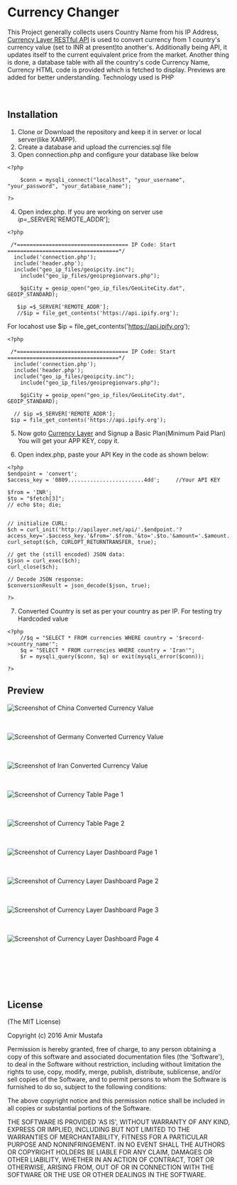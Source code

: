 # Currency Changer

This Project generally collects users Country Name from his IP Address, [Currency Layer RESTful API](https://currencylayer.com) is used to convert currency from 1 country's currency
value (set to INR at present)to another's. Additionally being API, it updates itself to the current equivalent price from the market.
Another thing is done, a database table with all the country's code Currency Name, Currency HTML code is provided which is fetched to display.
Previews are added for better understanding. Technology used is PHP<br/><br/><br/>


## Installation
1. Clone or Download the repository and keep it in server or local server(like XAMPP).
2. Create a database and upload the currencies.sql file
3. Open connection.php and configure your database like below
```
<?php
	
	$conn = mysqli_connect("localhost", "your_username", "your_password", "your_database_name");

?>
```

4. Open index.php. If you are working on server use $ip =$_SERVER['REMOTE_ADDR'];

```
<?php

 /*=================================== IP Code: Start ===================================*/ 
  include('connection.php');
  include('header.php');
  include("geo_ip_files/geoipcity.inc");
    include("geo_ip_files/geoipregionvars.php");

    $giCity = geoip_open("geo_ip_files/GeoLiteCity.dat", GEOIP_STANDARD);

   $ip =$_SERVER['REMOTE_ADDR'];
   //$ip = file_get_contents('https://api.ipify.org');
```
For locahost use $ip = file_get_contents('https://api.ipify.org');

```
<?php

 /*=================================== IP Code: Start ===================================*/ 
  include('connection.php');
  include('header.php');
  include("geo_ip_files/geoipcity.inc");
    include("geo_ip_files/geoipregionvars.php");

    $giCity = geoip_open("geo_ip_files/GeoLiteCity.dat", GEOIP_STANDARD);

  // $ip =$_SERVER['REMOTE_ADDR'];
 $ip = file_get_contents('https://api.ipify.org');
```

5. Now goto [Currency Layer](https://currencylayer.com) and Signup a Basic Plan(Minimum Paid Plan) You will get your APP KEY, copy it.

6. Open index.php, paste your API Key in the code as shown below:

```
<?php
$endpoint = 'convert';
$access_key = '0809........................4dd';     //Your API KEY

$from = 'INR';
$to = "$fetch[3]";
// echo $to; die;


// initialize CURL:
$ch = curl_init('http://apilayer.net/api/'.$endpoint.'?access_key='.$access_key.'&from='.$from.'&to='.$to.'&amount='.$amount.'');   
curl_setopt($ch, CURLOPT_RETURNTRANSFER, true);

// get the (still encoded) JSON data:
$json = curl_exec($ch);
curl_close($ch);

// Decode JSON response:
$conversionResult = json_decode($json, true);

?>

```
7. Converted Country is set as per your country as per IP. For testing try Hardcoded value

```
<?php
    //$q = "SELECT * FROM currencies WHERE country = '$record->country_name'";
    $q = "SELECT * FROM currencies WHERE country = 'Iran'";
    $r = mysqli_query($conn, $q) or exit(mysqli_error($conn));

?>
```
  
## Preview


![Screenshot of China Converted Currency Value ](https://cloud.githubusercontent.com/assets/15896579/25192814/5589d5d6-2552-11e7-9bbf-93c818237542.png?raw=true "Screenshot of China Converted Currency Value")
<br/><br/><br/>

![Screenshot of Germany Converted Currency Value ](https://cloud.githubusercontent.com/assets/15896579/25192817/575e9fea-2552-11e7-893f-c1dccc9fe730.png?raw=true "Screenshot of Germany Converted Currency Value")
<br/><br/><br/>

![Screenshot of Iran Converted Currency Value ](https://cloud.githubusercontent.com/assets/15896579/25192818/5979232c-2552-11e7-98ec-9e53f0c6955f.png?raw=true "Screenshot of Iran Converted Currency Value")
<br/><br/><br/>

![Screenshot of Currency Table Page 1](https://cloud.githubusercontent.com/assets/15896579/25192823/5b1ae198-2552-11e7-8cf8-b9017353d904.png?raw=true "Screenshot of Currency Table Page 1")
<br/><br/><br/>

![Screenshot of Currency Table Page 2](https://cloud.githubusercontent.com/assets/15896579/25192825/5eaed850-2552-11e7-850b-dae6f2fe4fe4.png?raw=true "Screenshot of Currency Table Page 2")
<br/><br/><br/>

![Screenshot of Currency Layer Dashboard Page 1](https://cloud.githubusercontent.com/assets/15896579/25192852/767bc790-2552-11e7-9e69-0703c94ed985.png?raw=true "Screenshot of Currency Layer Dashboard Page 1")
<br/><br/><br/>

![Screenshot of Currency Layer Dashboard Page 2](https://cloud.githubusercontent.com/assets/15896579/25192865/7a8b7f92-2552-11e7-844b-bbb68fd87505.png?raw=true "Screenshot of Currency Layer Dashboard Page 2")
<br/><br/><br/>

![Screenshot of Currency Layer Dashboard Page 3](https://cloud.githubusercontent.com/assets/15896579/25192870/7ef15980-2552-11e7-92a7-084bb42a6556.png?raw=true "Screenshot of Currency Layer Dashboard Page 3")
<br/><br/><br/>

![Screenshot of Currency Layer Dashboard Page 4](https://cloud.githubusercontent.com/assets/15896579/25192875/840ec196-2552-11e7-8437-085430df8d75.png?raw=true "Screenshot of Currency Layer Dashboard Page 4")
<br/><br/><br/>


<br/><br/><br/>

## License

(The MIT License)

Copyright (c) 2016 Amir Mustafa

Permission is hereby granted, free of charge, to any person obtaining
a copy of this software and associated documentation files (the
'Software'), to deal in the Software without restriction, including
without limitation the rights to use, copy, modify, merge, publish,
distribute, sublicense, and/or sell copies of the Software, and to
permit persons to whom the Software is furnished to do so, subject to
the following conditions:

The above copyright notice and this permission notice shall be
included in all copies or substantial portions of the Software.

THE SOFTWARE IS PROVIDED 'AS IS', WITHOUT WARRANTY OF ANY KIND,
EXPRESS OR IMPLIED, INCLUDING BUT NOT LIMITED TO THE WARRANTIES OF
MERCHANTABILITY, FITNESS FOR A PARTICULAR PURPOSE AND NONINFRINGEMENT.
IN NO EVENT SHALL THE AUTHORS OR COPYRIGHT HOLDERS BE LIABLE FOR ANY
CLAIM, DAMAGES OR OTHER LIABILITY, WHETHER IN AN ACTION OF CONTRACT,
TORT OR OTHERWISE, ARISING FROM, OUT OF OR IN CONNECTION WITH THE
SOFTWARE OR THE USE OR OTHER DEALINGS IN THE SOFTWARE.
